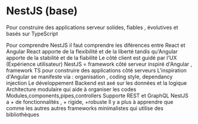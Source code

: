 # NestJS (base)

Pour construire des applications serveur solides, fiables , évolutives et basés sur TypeScript 

Pour comprendre NestJS il faut comprendre les diférences entre React et Angular 
React apporte de la flexibilité et de la liberté tandis qu'Angular apporte de la stabilité et de la fiabilité 
Le côté client est guidé par l'UX (Expérience utilisateur)
NestJS = framework côté serveur inspiré d'Angular , framework TS pour construire des applications côté serveurs 
L'inspiration d'Angular se manifeste via : organisation , coding style, dependancy injection 
Le développement Backend est axé sur les données et la logique 
Architecture modulaire qui aide à organiser les codes 
Modules,components,pipes,controllers 
Supporte REST et GraphQL 
NestJS a + de fonctionnalités , + rigide, +robuste 
Il y a plus à apprendre que comme les autres autres frameworks minimalistes qui utilise des bibliothèques 

